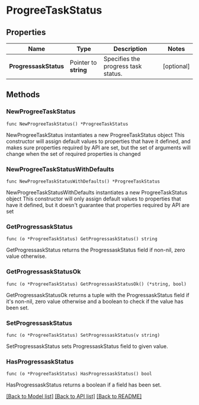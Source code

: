 # ProgreeTaskStatus

## Properties

Name | Type | Description | Notes
------------ | ------------- | ------------- | -------------
**ProgressaskStatus** | Pointer to **string** | Specifies the progress task status. | [optional] 

## Methods

### NewProgreeTaskStatus

`func NewProgreeTaskStatus() *ProgreeTaskStatus`

NewProgreeTaskStatus instantiates a new ProgreeTaskStatus object
This constructor will assign default values to properties that have it defined,
and makes sure properties required by API are set, but the set of arguments
will change when the set of required properties is changed

### NewProgreeTaskStatusWithDefaults

`func NewProgreeTaskStatusWithDefaults() *ProgreeTaskStatus`

NewProgreeTaskStatusWithDefaults instantiates a new ProgreeTaskStatus object
This constructor will only assign default values to properties that have it defined,
but it doesn't guarantee that properties required by API are set

### GetProgressaskStatus

`func (o *ProgreeTaskStatus) GetProgressaskStatus() string`

GetProgressaskStatus returns the ProgressaskStatus field if non-nil, zero value otherwise.

### GetProgressaskStatusOk

`func (o *ProgreeTaskStatus) GetProgressaskStatusOk() (*string, bool)`

GetProgressaskStatusOk returns a tuple with the ProgressaskStatus field if it's non-nil, zero value otherwise
and a boolean to check if the value has been set.

### SetProgressaskStatus

`func (o *ProgreeTaskStatus) SetProgressaskStatus(v string)`

SetProgressaskStatus sets ProgressaskStatus field to given value.

### HasProgressaskStatus

`func (o *ProgreeTaskStatus) HasProgressaskStatus() bool`

HasProgressaskStatus returns a boolean if a field has been set.


[[Back to Model list]](../README.md#documentation-for-models) [[Back to API list]](../README.md#documentation-for-api-endpoints) [[Back to README]](../README.md)


